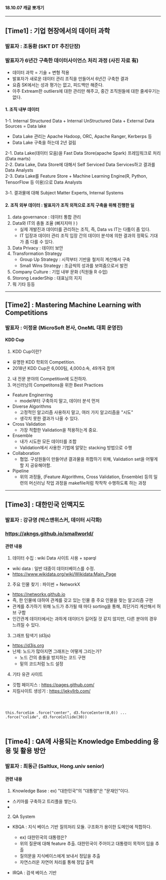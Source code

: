 #### 18.10.07 캐글 뽀개기

<hr>

## [Time1] : 기업 현장에서의 데이터 과학
### 발표자 : 조동환 (SKT DT 추진단장)
### 발표자가 6년간 구축한 데이터사이언스 처리 과정 (사진 자료 有)
* 데이터 과학 = 기술 + 변형 적용 <br>
* 발표자가 새로운 데이터 관리 조직을 만들어서 6년간 구축한 결과
* 요즘 SK에서는 성과 평가는 없고, 피드백만 해준다.
* 아주 Extream한 outliers에 대한 관리만 해주고, 중간 조직원들에 대한 줄세우기는 없다.

#### 1. 조직 내부 데이터 
1-1. Internal Structured Data + Internal UnStructured Data + External Data Sources = Data lake <br>
  * Data Lake 관리는 Apache Hadoop, ORC, Apache Ranger, Kerberps 등
  * Data Lake 구축을 하는데 2년 걸림

2-1. Data Lake(데이터 모음)을 Fast Data Store(apache Spark) 프레임워크로 처리(Data marts) <br>
2-2. Data Lake, Data Store에 대해서 Self Serviced Data Services하고 결과를 Data Analysts <br>
2-3. Data Lake를 Feature Store + Machine Learning Engine(R, Python, TensorFlow 등 이용)으로 Data Analysts

3-1. 결과물에 대해 Subject Matter Experts, Internal Systems

#### 2. 조직 외부 데이터 : 발표자가 조직 외적으로 조직 구축을 위해 진행한 일
1. data governance : 데이터 통합 관리
2. Data와 IT의 충돌 조율 (삐지지마ㅏ) <br>
    * 실제 개발진과 데이터를 관리하는 조직, 즉, Data vs IT는 다툼이 좀 있다.
    * IT 입장과 데이터 관리 조직 입장 간의 데이터 분석에 의한 결과의 정확도 기대가 좀 다를 수 있다.
3. Data Privacy : 데이터 보안
4. Transformation Strategy <br>
    * Group Up Strategy : 시작부터 기반을 철저히 계산해서 구축
    * Small Wins Strategy : 조금씩의 성과를 보여줌으로서 발전
5. Company Culture : 기업 내부 문화 (직원들 R 수업)
6. Storong LeaderShip : 대표님의 지지
7. 뭐 기타 등등

<hr>

## [Time2] : Mastering Machine Learning with Competitions
### 발표자 : 이정윤 (MicroSoft 본사, OneML 대회 운영진)

#### KDD Cup
1. KDD Cup이란?
  * 유명한 KDD 학회의 Competition. 
  * 2018년 KDD Cup은 6,000팀, 4,000소속, 49개국 참여
2. 내 전문 분야의 Competition에 도전하자.
3. 머신러닝의 Competitons을 위한 Best Practices
  * Feature Enginerring
    + model부터 구축하지 말고, 데이터 분석 먼저
  * Diverse Algorithms
    + 고정적인 알고리즘 사용하지 말고, 여러 가지 알고리즘을 "시도"
    + 생각치 못한 결과가 나올 수 있다.
  * Cross Validation
    + 가장 적합한 Validation을 적용하는게 중요.
  * Ensemble
    + 내가 시도한 모든 데이터를 조합
    + Validation에서 사용한 기법에 알맞는 stacking 방법으로 수행
  * Collaboration
    + 협업. 구성원들이 만들어낸 결과물을 취합하기 위해, Validation set을 어떻게 할 지 공유해야함.
  * Pipeline
    + 위의 과정들, (Feature Algorithms, Cross Validation, Ensemble) 등의 일련의 머신러닝 작업 과정을 makefile처럼 착착착 수행하도록 하는 과정

<hr>

## [Time3] : 대한민국 인맥지도
### 발표자 : 강규영 (박스앤위스커, 데이터 시각화)
### https://akngs.github.io/smallworld/

#### 관련 내용
1. 데이터 수집 : wiki Data 사이트 사용 + sparql
 * wiki data : 일반 대중이 데이터베이스를 수정.
 * https://www.wikidata.org/wiki/Wikidata:Main_Page
2. 주요 인물 찾기 : 파이썬 + NetworkX
 * https://networkx.github.io
 * 즉, 한 인물에 대하여 관계를 갖고 있는 인물 중 주요 인물을 찾는 알고리즘 구현
 * 관계를 추가하기 위해 노드가 추가될 때 마다 sorting을 통해, 최단거리 계산해서 허브 구함
 * 인간관계 데이터에서는 과하게 데이터가 길어질 것 같지 않지만, 다른 분야의 경우 느려질 수 있다.
3. 그래프 탐색기 (d3js)
 * https://d3js.org
 * 난제: 노드가 많아지면 그래프는 어떻게 그리는가?
   + 노드 간의 충돌을 방지하는 코드 구현
   + 밑의 코드처럼 노드 설정
4. 기타 유관 사이트
 * 깃헙 페이지스 : https://pages.github.com/
 * 지킬사이트 생성기 : https://jekyllrb.com/

<code>
 
 this.forceSim
  .force("center", d3.forceCenter(0,0))
  ...
  .force("colide", d3.forceCollide(30))
  
</code>
  
## [Time4] : QA에 사용되는 Knowledge Embedding 응용 및 활용 방안
### 발표자 : 최동근 (Saltlux, Hong.univ senior)

#### 관련 내용
1. Knowledge Base : 
  ex) "대한민국"의 "대통령"은 "문재인"이다.
  * 스키마를 구축하고 트리플을 쌓는다.
  * 
  
2. QA System
  * KBQA : 지식 베이스 기반 질의처리 모듈. 구조화가 용이한 도메인에 적합하다.
    + ex) 대한민국의 대통령은?
    + 위의 질문에 대해 feature 추출. 대한민국이 주어이고 대통령이 목적어 임을 추출
    + 질의문을 지식베이스에게 보내서 정답을 추출
    + 자연스러운 자연어 처리를 통해 정답 출력
  
  * IRQA : 검색 베이스 기반
  
  
